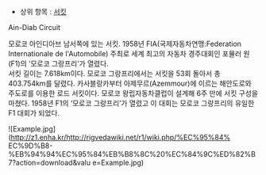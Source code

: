   * 상위 항목 : [서킷](%EC%84%9C%ED%82%B7.md)  

Ain-Diab Circuit

모로코 아인디아브 남서쪽에 있는 서킷. 1958년 FIA(국제자동차연맹:Federation Internationale de
l'Automobile) 주최로 세계 최고의 자동차 경주대회인 포뮬러 원(F1)의 ‘모로코 그랑프리’가 열렸다.  
서킷 길이는 7.618km이다. 모로코 그랑프리에서는 서킷을 53회 돌아서 총 403.754km를 달렸다. 카사블랑카부터
아제무르(Azemmour)에 이르는 해안도로와 주도로를 이용한 로드 서킷이다. 모로코 왕립자동차클럽이 설계해 6주 만에 서킷 구성을 마쳤다.
1958년 F1의 ‘모로코 그랑프리’가 열렸고 이 대회는 모로코 그랑프리의 유일한 F1 대회가 되었다.

![Example.jpg](http://z1.enha.kr/http://rigvedawiki.net/r1/wiki.php/%EC%95%84%
EC%9D%B8-%EB%94%94%EC%95%84%EB%B8%8C%20%EC%84%9C%ED%82%B7?action=download&valu
e=Example.jpg)

